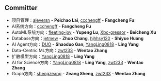 ## Committer

- 项目管理：[aleversn](https://github.com/aleversn) - **Peichao Lai**, [ccchengff](https://github.com/ccchengff) - **Fangcheng Fu**
- AI系统方向：[ccchengff](https://github.com/ccchengff) - **Fangcheng Fu**
- AutoML系统方向：[fleeting-joy](https://github.com/fleeting-joy) - **Yupeng Lu**, [Xbc-gressor](https://github.com/Xbc-gressor) - **Beicheng Xu**
- Database方向：[jetmew](https://github.com/jetmew) - **Zhuo Chang**, [hjhhsy120](https://github.com/hjhhsy120) - **Shiyue Huang**
- AI Agent方向：[DUO](https://github.com/ganshaoduo) - **Shaoduo Gan**, [YangLing0818](https://github.com/YangLing0818) - **Ling Yang**
- Data-Centric ML方向：[zwt233](https://github.com/zwt233) - **Wentao Zhang**
- 扩散模型方向：[YangLing0818](https://github.com/YangLing0818) - **Ling Yang**
- AI for Science方向：[YangLing0818](https://github.com/YangLing0818) - **Ling Yang**, [zwt233](https://github.com/zwt233) - **Wentao Zhang**
- Graph方向：[shengzeang](https://github.com/shengzeang) - **Zeang Sheng**, [zwt233](https://github.com/zwt233) - **Wentao Zhang**
